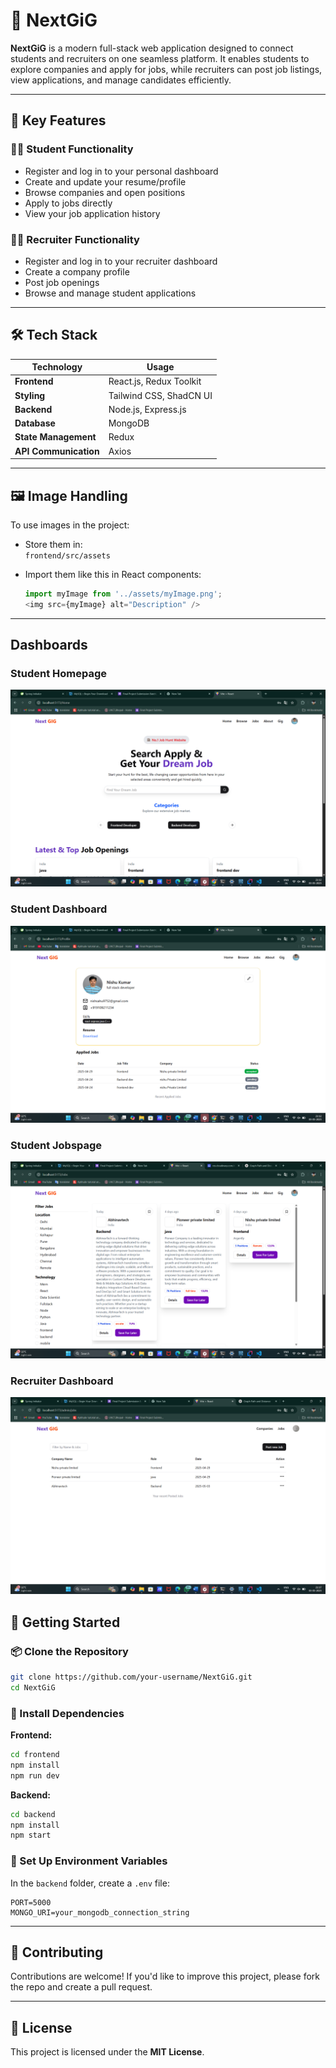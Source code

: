 # 🚀 NextGiG

**NextGiG** is a modern full-stack web application designed to connect students and recruiters on one seamless platform. It enables students to explore companies and apply for jobs, while recruiters can post job listings, view applications, and manage candidates efficiently.

---

## 🌟 Key Features

### 👨‍🎓 Student Functionality
- Register and log in to your personal dashboard
- Create and update your resume/profile
- Browse companies and open positions
- Apply to jobs directly
- View your job application history

### 🧑‍💼 Recruiter Functionality
- Register and log in to your recruiter dashboard
- Create a company profile
- Post job openings
- Browse and manage student applications

---

## 🛠️ Tech Stack

| Technology | Usage |
|------------|--------|
| **Frontend** | React.js, Redux Toolkit |
| **Styling** | Tailwind CSS, ShadCN UI |
| **Backend** | Node.js, Express.js |
| **Database** | MongoDB |
| **State Management** | Redux |
| **API Communication** | Axios |

---

## 🖼️ Image Handling

To use images in the project:

- Store them in:  
  `frontend/src/assets`

- Import them like this in React components:
  ```js
  import myImage from '../assets/myImage.png';
  <img src={myImage} alt="Description" />
  ```

---

## Dashboards

### Student Homepage
![Student Homepage](frontend/src/assets/Screenshot%20(7).png)

### Student Dashboard
![Student Dashboard](frontend/src/assets/Screenshot%20(6).png)

### Student Jobspage
![Student Jobspage](frontend/src/assets/Screenshot%20(9).png)

### Recruiter Dashboard
![Recruiter Dashboard](frontend/src/assets/Screenshot%20(8).png)



## 🚀 Getting Started

### 📦 Clone the Repository

```bash
git clone https://github.com/your-username/NextGiG.git
cd NextGiG
```

### 🧰 Install Dependencies

**Frontend:**
```bash
cd frontend
npm install
npm run dev
```

**Backend:**
```bash
cd backend
npm install
npm start
```

### 🔐 Set Up Environment Variables

In the `backend` folder, create a `.env` file:

```env
PORT=5000
MONGO_URI=your_mongodb_connection_string
```

---

## 🤝 Contributing

Contributions are welcome! If you'd like to improve this project, please fork the repo and create a pull request.

---

## 📄 License

This project is licensed under the **MIT License**.
